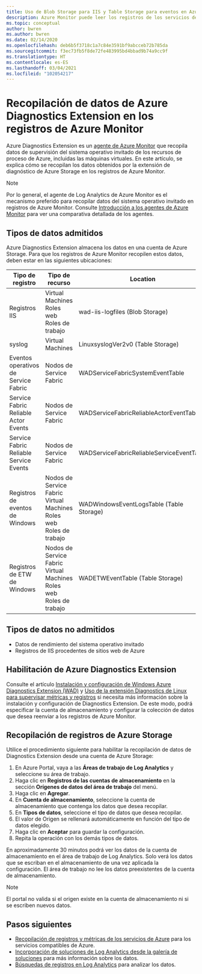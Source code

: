 ```yaml
---
title: Uso de Blob Storage para IIS y Table Storage para eventos en Azure Monitor | Microsoft Docs
description: Azure Monitor puede leer los registros de los servicios de Azure que escriben los diagnósticos en Table Storage o los registros de IIS escritos en Blob Storage.
ms.topic: conceptual
author: bwren
ms.author: bwren
ms.date: 02/14/2020
ms.openlocfilehash: deb6b5f3718c1a7c84e3591bf9abcceb72b785da
ms.sourcegitcommit: f3ec73fb5f8de72fe483995bd4bbad9b74a9cc9f
ms.translationtype: HT
ms.contentlocale: es-ES
ms.lasthandoff: 03/04/2021
ms.locfileid: "102054217"
---
```

# <a name="collect-data-from-azure-diagnostics-extension-to-azure-monitor-logs"></a>Recopilación de datos de Azure Diagnostics Extension en los registros de Azure Monitor
Azure Diagnostics Extension es un [agente de Azure Monitor](../agents/agents-overview.md) que recopila datos de supervisión del sistema operativo invitado de los recursos de proceso de Azure, incluidas las máquinas virtuales. En este artículo, se explica cómo se recopilan los datos obtenidos por la extensión de diagnóstico de Azure Storage en los registros de Azure Monitor.

> [!NOTE]
> Por lo general, el agente de Log Analytics de Azure Monitor es el mecanismo preferido para recopilar datos del sistema operativo invitado en registros de Azure Monitor. Consulte [Introducción a los agentes de Azure Monitor](../agents/agents-overview.md) para ver una comparativa detallada de los agentes.

## <a name="supported-data-types"></a>Tipos de datos admitidos
Azure Diagnostics Extension almacena los datos en una cuenta de Azure Storage. Para que los registros de Azure Monitor recopilen estos datos, deben estar en las siguientes ubicaciones:

| Tipo de registro | Tipo de recurso | Location |
| --- | --- | --- |
| Registros IIS |Virtual Machines <br> Roles web <br> Roles de trabajo |wad-iis-logfiles (Blob Storage) |
| syslog |Virtual Machines |LinuxsyslogVer2v0 (Table Storage) |
| Eventos operativos de Service Fabric |Nodos de Service Fabric |WADServiceFabricSystemEventTable |
| Service Fabric Reliable Actor Events |Nodos de Service Fabric |WADServiceFabricReliableActorEventTable |
| Service Fabric Reliable Service Events |Nodos de Service Fabric |WADServiceFabricReliableServiceEventTable |
| Registros de eventos de Windows |Nodos de Service Fabric <br> Virtual Machines <br> Roles web <br> Roles de trabajo |WADWindowsEventLogsTable (Table Storage) |
| Registros de ETW de Windows |Nodos de Service Fabric <br> Virtual Machines <br> Roles web <br> Roles de trabajo |WADETWEventTable (Table Storage) |

## <a name="data-types-not-supported"></a>Tipos de datos no admitidos

- Datos de rendimiento del sistema operativo invitado
- Registros de IIS procedentes de sitios web de Azure


## <a name="enable-azure-diagnostics-extension"></a>Habilitación de Azure Diagnostics Extension
Consulte el artículo [Instalación y configuración de Windows Azure Diagnostics Extension (WAD)](../agents/diagnostics-extension-windows-install.md) y [Uso de la extensión Diagnostics de Linux para supervisar métricas y registros](../../virtual-machines/extensions/diagnostics-linux.md) si necesita más información sobre la instalación y configuración de Diagnostics Extension. De este modo, podrá especificar la cuenta de almacenamiento y configurar la colección de datos que desea reenviar a los registros de Azure Monitor.


## <a name="collect-logs-from-azure-storage"></a>Recopilación de registros de Azure Storage
Utilice el procedimiento siguiente para habilitar la recopilación de datos de Diagnostics Extension desde una cuenta de Azure Storage:

1. En Azure Portal, vaya a las **Áreas de trabajo de Log Analytics** y seleccione su área de trabajo.
1. Haga clic en **Registros de las cuentas de almacenamiento** en la sección **Orígenes de datos del área de trabajo** del menú.
2. Haga clic en **Agregar**.
3. En **Cuenta de almacenamiento**, seleccione la cuenta de almacenamiento que contenga los datos que desea recopilar.
4. En **Tipos de datos**, seleccione el tipo de datos que desea recopilar.
5. El valor de Origen se rellenará automáticamente en función del tipo de datos elegido.
6. Haga clic en **Aceptar** para guardar la configuración.
7. Repita la operación con los demás tipos de datos.

En aproximadamente 30 minutos podrá ver los datos de la cuenta de almacenamiento en el área de trabajo de Log Analytics. Solo verá los datos que se escriban en el almacenamiento de una vez aplicada la configuración. El área de trabajo no lee los datos preexistentes de la cuenta de almacenamiento.

> [!NOTE]
> El portal no valida si el origen existe en la cuenta de almacenamiento ni si se escriben nuevos datos.



## <a name="next-steps"></a>Pasos siguientes

* [Recopilación de registros y métricas de los servicios de Azure](../essentials/resource-logs.md#send-to-log-analytics-workspace) para los servicios compatibles de Azure.
* [Incorporación de soluciones de Log Analytics desde la galería de soluciones](../insights/solutions.md) para más información sobre los datos.
* [Búsquedas de registros en Log Analytics](../logs/log-query-overview.md) para analizar los datos.